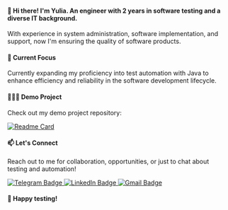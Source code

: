 #### 👋 Hi there! I'm Yulia. An engineer with 2 years in software testing and a diverse IT background.

With experience in system administration, software implementation, and support, now I'm ensuring the quality of software products.

#### 🚀 Current Focus
Currently expanding my proficiency into test automation with Java to enhance efficiency and reliability in the software development lifecycle.

#### 👩🏻‍💻 Demo Project
Check out my demo project repository:

[![Readme Card](https://github-readme-stats.vercel.app/api/pin/?username=yupryanya&repo=bas-demo)](https://github.com/yupryanya/bas-demo)

#### 📫 Let's Connect
Reach out to me for collaboration, opportunities, or just to chat about testing and automation!

<a href="https://t.me/azovceva">
    <img src="https://img.shields.io/badge/Telegram-blue?style=for-the-badge&logo=telegram&logoColor=white" alt="Telegram Badge"/>
</a>
<a href="coming-soon">
    <img src="https://img.shields.io/badge/LinkedIn-blue?style=for-the-badge&logo=linkedin&logoColor=white" alt="LinkedIn Badge">
</a>
<a href="mailto:yulia.pryania@gmail.com">
    <img src="https://img.shields.io/badge/Gmail-red?style=for-the-badge&logo=gmail&logoColor=white" alt="Gmail Badge"/>
</a>
    

#### 🤖 Happy testing! 
